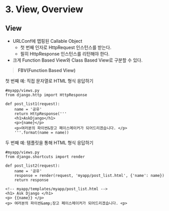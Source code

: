 # 3. View, Overview
## View
- URLConf에 맵핑된 Callable Object
	* 첫 번째 인자로 HttpRequest 인스턴스를 받는다.
	* 필히 HttpResponse 인스턴스를 리턴해야 한다.
- 크게 Function Based View와 Class Based View로 구분할 수 있다.

> **FBV(Function Based View)**


첫 번째 예: 직접 문자열로 HTML 형식 응답하기

```
#myapp/views.py
from django.http import HttpResponse

def post_list1(request):
	name = '공유'
    return HttpResponse('''
    <h1>AskDjango</h1>
    <p>{name}</p>
    <p>여러분의 파이썬&장고 페이스메이커가 되어드리겠습니다. </p>
    '''.format(name = name))
```

두 번째 예: 템플릿을 통해 HTML 형식 응답하기

```
#myapp/views.py
from django.shortcuts import render

def post_list2(request):
	name = '공유'
    response = render(request, 'myapp/post_list.html', {'name': name})
    return response
    
<!-- myapp/templates/myapp/post_list.html -->
<h1> Ask Django </h1>
<p> {{name}} </p>
<p> 여러분의 파이썬&amp;장고 페이스메이커가 되어드리겠습니다. <p>
```


